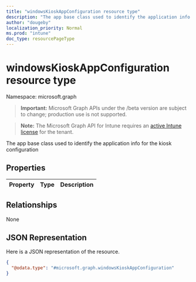 ```yaml
---
title: "windowsKioskAppConfiguration resource type"
description: "The app base class used to identify the application info for the kiosk configuration"
author: "dougeby"
localization_priority: Normal
ms.prod: "intune"
doc_type: resourcePageType
---
```


# windowsKioskAppConfiguration resource type

Namespace: microsoft.graph

> **Important:** Microsoft Graph APIs under the /beta version are subject to change; production use is not supported.

> **Note:** The Microsoft Graph API for Intune requires an [active Intune license](https://go.microsoft.com/fwlink/?linkid=839381) for the tenant.

The app base class used to identify the application info for the kiosk configuration

## Properties
|Property|Type|Description|
|:---|:---|:---|

## Relationships
None

## JSON Representation
Here is a JSON representation of the resource.
<!-- {
  "blockType": "resource",
  "@odata.type": "microsoft.graph.windowsKioskAppConfiguration"
}
-->
``` json
{
  "@odata.type": "#microsoft.graph.windowsKioskAppConfiguration"
}
```





